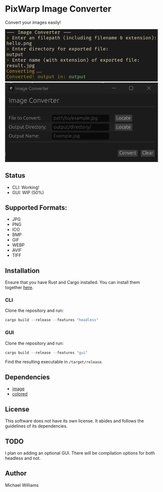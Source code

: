 # PixWarp Image Converter
Convert your images easily!

![Screenshot](screenshot.png "screenshot of the CLI")
![GUI Screenshot](guiscreenshot.png "Screenshot of the GUI (WIP)")

## Status
- CLI: Working!
- GUI: WIP (50%)

## Supported Formats:
- JPG
- PNG
- ICO
- BMP
- GIF
- WEBP
- AVIF
- TIFF

## Installation

Ensure that you have Rust and Cargo installed. You can install them together [here](https://www.rust-lang.org/tools/install).

### CLI
Clone the repository and run:
```rust
cargo build --release --features "headless"
```
### GUI
Clone the repository and run:
```rust
cargo build --release --features "gui"
```

Find the resulting executable in `/target/release`.

## Dependencies
- [image](https://github.com/image-rs/image)
- [colored](https://github.com/colored-rs/colored)

## License
This software does not have its own license. It abides and follows the guidelines of its dependencies.

## TODO
I plan on adding an optional GUI. There will be compilation options for both headless and not.

## Author
Michael Williams